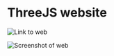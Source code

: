 # ThreeJS website

![Link to web](https://users.metropolia.fi/~khaic/S2024/threejs/)

![Screenshot of web]("/screenshots/threesss.png")